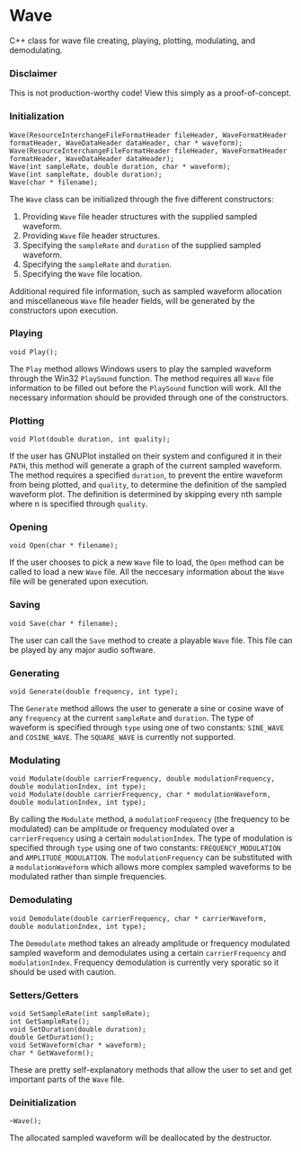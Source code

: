 # Wave
C++ class for wave file creating, playing, plotting, modulating, and demodulating. 

### Disclaimer
This is not production-worthy code! View this simply as a proof-of-concept.

### Initialization
```
Wave(ResourceInterchangeFileFormatHeader fileHeader, WaveFormatHeader formatHeader, WaveDataHeader dataHeader, char * waveform);
Wave(ResourceInterchangeFileFormatHeader fileHeader, WaveFormatHeader formatHeader, WaveDataHeader dataHeader);
Wave(int sampleRate, double duration, char * waveform);
Wave(int sampleRate, double duration);
Wave(char * filename);
```
The `Wave` class can be initialized through the five different constructors:

1. Providing `Wave` file header structures with the supplied sampled waveform.
2. Providing `Wave` file header structures.
3. Specifying the `sampleRate` and `duration` of the supplied sampled waveform.
4. Specifying the `sampleRate` and `duration`.
5. Specifying the `Wave` file location.

Additional required file information, such as sampled waveform allocation and miscellaneous `Wave` file header fields, will be generated by the constructors upon execution.

### Playing
```
void Play();
```
The `Play` method allows Windows users to play the sampled waveform through the Win32 `PlaySound` function. The method requires all `Wave` file information to be filled out before the `PlaySound` function will work. All the necessary information should be provided through one of the constructors.

### Plotting
```
void Plot(double duration, int quality);
```
If the user has GNUPlot installed on their system and configured it in their `PATH`, this method will generate a graph of the current sampled waveform. The method requires a specified  `duration`, to prevent the entire waveform from being plotted, and `quality`, to determine the definition of the sampled waveform plot. The definition is determined by skipping every nth sample where n is specified through `quality`.

### Opening
```
void Open(char * filename);
```
If the user chooses to pick a new `Wave` file to load, the `Open` method can be called to load a new `Wave` file. All the neccesary information about the `Wave` file will be generated upon execution.

### Saving
```
void Save(char * filename);
```
The user can call the `Save` method to create a playable `Wave` file. This file can be played by any major audio software.

### Generating 
```
void Generate(double frequency, int type);
```
The `Generate` method allows the user to generate a sine or cosine wave of any `frequency` at the current `sampleRate` and `duration`. The type of waveform is specified through `type` using one of two constants: `SINE_WAVE` and `COSINE_WAVE`. The `SQUARE_WAVE` is currently not supported.

### Modulating
```
void Modulate(double carrierFrequency, double modulationFrequency, double modulationIndex, int type);
void Modulate(double carrierFrequency, char * modulationWaveform, double modulationIndex, int type);
```
By calling the `Modulate` method, a `modulationFrequency` (the frequency to be modulated) can be amplitude or frequency modulated over a `carrierFrequency` using a certain `modulationIndex`. The type of modulation is specified through `type` using one of two constants: `FREQUENCY_MODULATION` and `AMPLITUDE_MODULATION`. The `modulationFrequency` can be substituted with a `modulationWaveform` which allows more complex sampled waveforms to be modulated rather than simple frequencies.

### Demodulating
```
void Demodulate(double carrierFrequency, char * carrierWaveform, double modulationIndex, int type);
```
The `Demodulate` method takes an already amplitude or frequency modulated sampled waveform and demodulates using a certain `carrierFrequency` and `modulationIndex`. Frequency demodulation is currently very sporatic so it should be used with caution.

### Setters/Getters
```
void SetSampleRate(int sampleRate);
int GetSampleRate();
void SetDuration(double duration);
double GetDuration();
void SetWaveform(char * waveform);
char * GetWaveform();
```
These are pretty self-explanatory methods that allow the user to set and get important parts of the `Wave` file.

### Deinitialization
```
~Wave();
```
The allocated sampled waveform will be deallocated by the destructor. 

